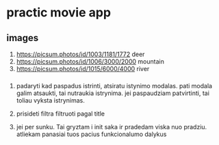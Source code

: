 # practic movie app

## images

1. https://picsum.photos/id/1003/1181/1772 deer
2. https://picsum.photos/id/1006/3000/2000 mountain
3. https://picsum.photos/id/1015/6000/4000 river


###

1. padaryti kad paspadus istrinti, atsiratu istynimo modalas. pati modala galim atsaukti, tai nutraukia istrynima. jei paspaudziam patvirtinti, tai toliau vyksta istrynimas.

2. prisideti filtra filtruoti pagal title

3. jei per sunku. Tai gryztam i init saka ir pradedam viska nuo pradziu. atliekam panasiai tuos pacius funkcionalumo dalykus